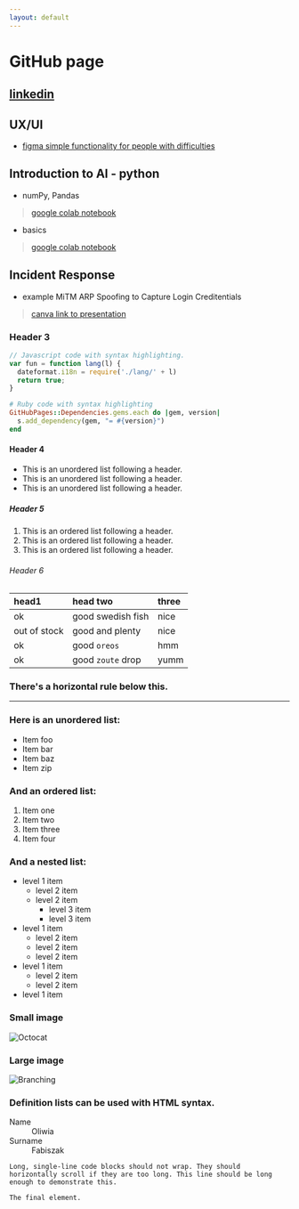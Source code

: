 ```yaml
---
layout: default
---
```


# GitHub page


## [linkedin](https://www.linkedin.com/in/oliwia-fabiszak-152559298/) 

## UX/UI
* [figma simple functionality for people with difficulties](https://www.figma.com/slides/FraLQH8Gc5f6FWv0pUBxTK/ex1-e-ex2?node-id=1-145&t=Vyp8AGBtRxKpav3X-1)

## Introduction to AI - python
- numPy, Pandas
> [google colab notebook](https://colab.research.google.com/drive/1PBskVaFNtga-Fw1mGAc3T9SyhgGwJQvT?usp=sharing)

- basics
> [google colab notebook](https://colab.research.google.com/drive/1_OhH7IdpljcqgnamGXBjcYFXCQ0nmja-?usp=sharing)

## Incident Response 
- example MiTM ARP Spoofing to Capture Login Creditentials
> [canva link to presentation](https://www.canva.com/design/DAGg3xtwk3g/seGcPQksFRZj3VtWni0-gw/viewutm_content=DAGg3xtwk3g&utm_campaign=designshare&utm_medium=link2&utm_source=uniquelinks&utlId=haa552f29fc)

### Header 3

```js
// Javascript code with syntax highlighting.
var fun = function lang(l) {
  dateformat.i18n = require('./lang/' + l)
  return true;
}
```

```ruby
# Ruby code with syntax highlighting
GitHubPages::Dependencies.gems.each do |gem, version|
  s.add_dependency(gem, "= #{version}")
end
```

#### Header 4

*   This is an unordered list following a header.
*   This is an unordered list following a header.
*   This is an unordered list following a header.

##### Header 5

1.  This is an ordered list following a header.
2.  This is an ordered list following a header.
3.  This is an ordered list following a header.

###### Header 6

| head1        | head two          | three |
|:-------------|:------------------|:------|
| ok           | good swedish fish | nice  |
| out of stock | good and plenty   | nice  |
| ok           | good `oreos`      | hmm   |
| ok           | good `zoute` drop | yumm  |

### There's a horizontal rule below this.

* * *

### Here is an unordered list:

*   Item foo
*   Item bar
*   Item baz
*   Item zip

### And an ordered list:

1.  Item one
1.  Item two
1.  Item three
1.  Item four

### And a nested list:

- level 1 item
  - level 2 item
  - level 2 item
    - level 3 item
    - level 3 item
- level 1 item
  - level 2 item
  - level 2 item
  - level 2 item
- level 1 item
  - level 2 item
  - level 2 item
- level 1 item

### Small image

![Octocat](https://github.githubassets.com/images/icons/emoji/octocat.png)

### Large image

![Branching](https://guides.github.com/activities/hello-world/branching.png)


### Definition lists can be used with HTML syntax.

<dl>
<dt>Name</dt>
<dd>Oliwia</dd>
<dt>Surname</dt>
<dd>Fabiszak</dd>
</dl>

```
Long, single-line code blocks should not wrap. They should horizontally scroll if they are too long. This line should be long enough to demonstrate this.
```

```
The final element.
```
